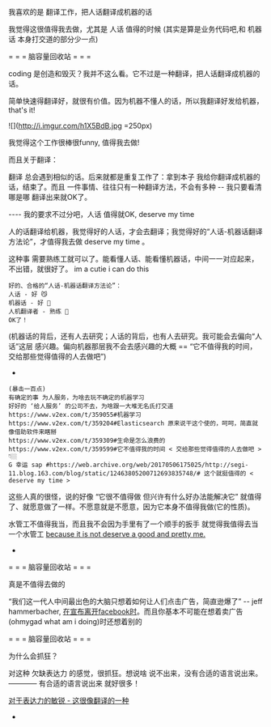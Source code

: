 
我喜欢的是 翻译工作，把人话翻译成机器的话

我觉得这很值得我去做，尤其是 人话 值得的时候 (其实是算是业务代码吧,和 机器话 本身打交道的部分少一点)

= = = 脑容量回收站 = = =

coding 是创造和毁灭？我并不这么看。它不过是一种翻译，把人话翻译成机器的话。

简单快速得翻译好，就很有价值。因为机器不懂人的话，所以我翻译好发给机器，that's it!

![](http://i.imgur.com/h1X5BdB.jpg =250px)

我觉得这个工作很棒很funny, 值得我去做!

而且关于翻译：

翻译 总会遇到相似的话。后来就都是重复工作了：拿到本子 我给你翻译成机器的话，结束了。而且 一件事情、往往只有一种翻译方法，不会有多种 -- 我只要看清哪是哪 翻译出来就OK了。

---- 我的要求不过分吧，人话 值得就OK, deserve my time

人的话翻译给机器，我觉得好的人话，才会去翻译；我觉得好的“人话-机器话翻译方法论”，才值得我去做 deserve my time 。

这种事 需要熟练工就可以了。能看懂人话、能看懂机器话，中间一一对应起来，不出错，就很好了。 im a cutie i can do this

```
好的、合格的“人话-机器话翻译方法论”：
人话 - 好 😼
机器话 - 好 🤖
人机翻译者 - 熟练 👹
OK了！
```
(机器话的背后，还有人去研究；人话的背后，也有人去研究。我可能会去偏向“人话”这层 感兴趣。偏向机器那层我不会去感兴趣的大概 == “它不值得我的时间，
交给那些觉得值得的人去做吧”)

-
```
(暴击一百点)
有确定的事 为人服务，为啥去玩不确定的机器学习
好好的 ‘给人服务’ 的公司不去，为啥跟一大堆无名氏打交道
https://www.v2ex.com/t/359055#机器学习
https://www.v2ex.com/t/359204#Elasticsearch 原来说干这个使的，呵呵，简直就像借助软件来瞎掰 
https://www.v2ex.com/t/359309#生命是怎么浪费的
https://www.v2ex.com/t/359599#它不值得我的时间 < 交给那些觉得值得的人去做吧 > 👇🏼
G 幸运 sap #https://web.archive.org/web/20170506175025/http://segi-11.blog.163.com/blog/static/12463805200712693835748/# 这个就挺值得的 < deserve my time >
```

这些人真的很怪，说的好像 “它很不值得做 但兴许有什么好办法能解决它” 就值得了、就愿意做了一样。不愿意就是不愿意，因为它本身不值得我做(它的性质)。

水管工不值得我当，而且我不会因为手里有了一个顺手的扳手 就觉得我值得去当一个水管工 [because it is not deserve a good and pretty me.](https://github.com/7900ms/nottheater_deserted/blob/master/small/小伎俩.md#分辨是否喜欢一个事，看是否觉得是“值得我去做”的)

-

= = = 脑容量回收站 = = =

真是不值得去做的

“我们这一代人中间最出色的大脑只想着如何让人们点击广告，简直逊爆了” -- jeff hammerbacher, [在宣布离开facebook时](http://www.solidot.org/story?sid=52298)。而且你基本不可能在想着卖广告(ohmygad what am i doing)时还想着别的

= = = 脑容量回收站 = = =

为什么会抓狂？

对这种 欠缺表达力 的感觉，很抓狂。想说啥 说不出来，没有合适的语言说出来。
———— 有合适的语言说出来 就好很多！

[对于表达力的敏锐 - 这很像翻译的一种](https://github.com/7900ms/000nottheater_deserted_systemlibrary/edit/master/supplementary/term-东西-表达力.md)




-
